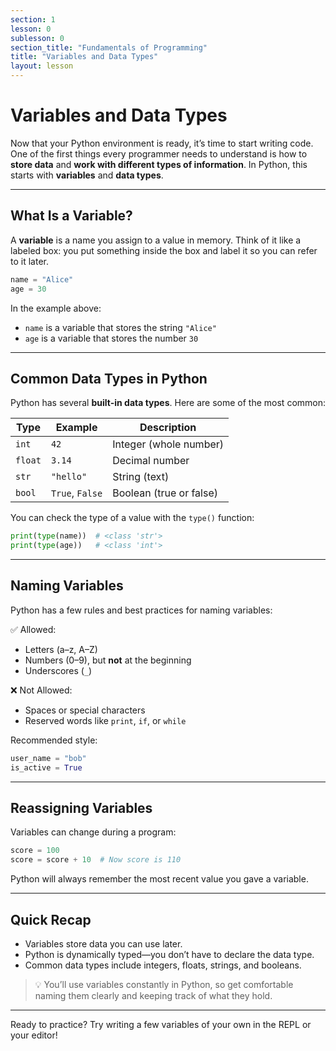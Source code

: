 ```yaml
---
section: 1
lesson: 0
sublesson: 0
section_title: "Fundamentals of Programming"
title: "Variables and Data Types"
layout: lesson
---
```


# Variables and Data Types

Now that your Python environment is ready, it’s time to start writing code. One of the first things every programmer needs to understand is how to **store data** and **work with different types of information**. In Python, this starts with **variables** and **data types**.

---

## What Is a Variable?

A **variable** is a name you assign to a value in memory. Think of it like a labeled box: you put something inside the box and label it so you can refer to it later.

```python
name = "Alice"
age = 30
```

In the example above:
- `name` is a variable that stores the string `"Alice"`
- `age` is a variable that stores the number `30`

---

## Common Data Types in Python

Python has several **built-in data types**. Here are some of the most common:

| Type     | Example        | Description                     |
|----------|----------------|---------------------------------|
| `int`    | `42`           | Integer (whole number)          |
| `float`  | `3.14`         | Decimal number                  |
| `str`    | `"hello"`      | String (text)                   |
| `bool`   | `True`, `False`| Boolean (true or false)         |

You can check the type of a value with the `type()` function:

```python
print(type(name))  # <class 'str'>
print(type(age))   # <class 'int'>
```

---

## Naming Variables

Python has a few rules and best practices for naming variables:

✅ Allowed:
- Letters (a–z, A–Z)
- Numbers (0–9), but **not** at the beginning
- Underscores (`_`)

❌ Not Allowed:
- Spaces or special characters
- Reserved words like `print`, `if`, or `while`

Recommended style:
```python
user_name = "bob"
is_active = True
```

---

## Reassigning Variables

Variables can change during a program:

```python
score = 100
score = score + 10  # Now score is 110
```

Python will always remember the most recent value you gave a variable.

---

## Quick Recap

- Variables store data you can use later.
- Python is dynamically typed—you don’t have to declare the data type.
- Common data types include integers, floats, strings, and booleans.

> 💡 You’ll use variables constantly in Python, so get comfortable naming them clearly and keeping track of what they hold.

---

Ready to practice? Try writing a few variables of your own in the REPL or your editor!

